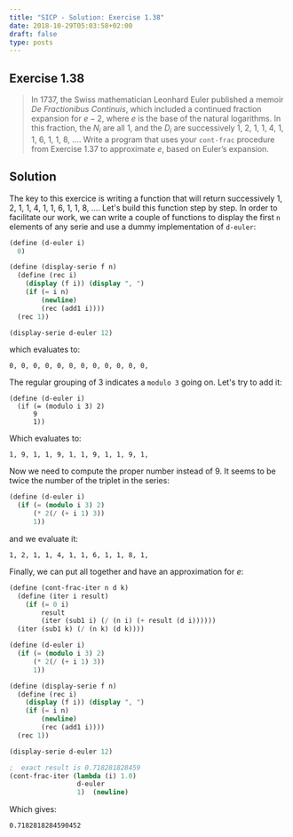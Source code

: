 ```yaml
---
title: "SICP - Solution: Exercise 1.38"
date: 2018-10-29T05:03:58+02:00
draft: false
type: posts
---
```


## Exercise 1.38

> In 1737, the Swiss mathematician Leonhard Euler published a memoir _De Fractionibus Continuis_, which included a continued fraction expansion for $e−2$, where $e$ is the base of the natural logarithms. In this fraction, the $N_i$ are all 1, and the $D_i$ are successively 1, 2, 1, 1, 4, 1, 1, 6, 1, 1, 8, …. Write a program that uses your `cont-frac` procedure from Exercise 1.37 to approximate $e$, based on Euler’s expansion.

## Solution

The key to this exercice is writing a function that will return successively 1, 2, 1, 1, 4, 1, 1, 6, 1, 1, 8, …. Let's build this function step by step. In order to facilitate our work, we can write a couple of functions to display the first `n` elements of any serie and use a dummy implementation of `d-euler`:

```scheme
(define (d-euler i)
  0)

(define (display-serie f n)
  (define (rec i)
    (display (f i)) (display ", ")
    (if (= i n)
        (newline)
        (rec (add1 i))))
  (rec 1))

(display-serie d-euler 12)
```

which evaluates to:

```
0, 0, 0, 0, 0, 0, 0, 0, 0, 0, 0, 0,
```

The regular grouping of 3 indicates a `modulo 3` going on. Let's try to add it:

```
(define (d-euler i)
  (if (= (modulo i 3) 2)
      9
      1))
```

Which evaluates to:

```
1, 9, 1, 1, 9, 1, 1, 9, 1, 1, 9, 1,
```

Now we need to compute the proper number instead of 9. It seems to be twice the number of the triplet in the series:

```scheme
(define (d-euler i)
  (if (= (modulo i 3) 2)
      (* 2(/ (+ i 1) 3))
      1))
```

and we evaluate it:

```
1, 2, 1, 1, 4, 1, 1, 6, 1, 1, 8, 1,
```

Finally, we can put all together and have an approximation for $e$:

```scheme
(define (cont-frac-iter n d k)
  (define (iter i result)
    (if (= 0 i)
        result
        (iter (sub1 i) (/ (n i) (+ result (d i))))))
  (iter (sub1 k) (/ (n k) (d k))))

(define (d-euler i)
  (if (= (modulo i 3) 2)
      (* 2(/ (+ i 1) 3))
      1))

(define (display-serie f n)
  (define (rec i)
    (display (f i)) (display ", ")
    (if (= i n)
        (newline)
        (rec (add1 i))))
  (rec 1))

(display-serie d-euler 12)

;  exact result is 0.718281828459
(cont-frac-iter (lambda (i) 1.0)
                 d-euler
                 1)  (newline)
```

Which gives:

```
0.7182818284590452
```
